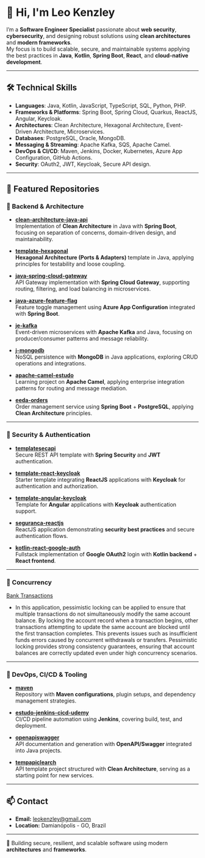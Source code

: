 # 👋 Hi, I'm Leo Kenzley

I’m a **Software Engineer Specialist** passionate about **web security**, **cybersecurity**, and designing robust solutions using **clean architectures** and **modern frameworks**.  
My focus is to build scalable, secure, and maintainable systems applying the best practices in **Java**, **Kotlin**, **Spring Boot**, **React**, and **cloud-native development**.

---

## 🛠️ Technical Skills

- **Languages**: Java, Kotlin, JavaScript, TypeScript, SQL, Python, PHP.  
- **Frameworks & Platforms**: Spring Boot, Spring Cloud, Quarkus, ReactJS, Angular, Keycloak.  
- **Architectures**: Clean Architecture, Hexagonal Architecture, Event-Driven Architecture, Microservices.  
- **Databases**: PostgreSQL, Oracle, MongoDB.  
- **Messaging & Streaming**: Apache Kafka, SQS, Apache Camel.  
- **DevOps & CI/CD**: Maven, Jenkins, Docker, Kubernetes, Azure App Configuration, GitHub Actions.  
- **Security**: OAuth2, JWT, Keycloak, Secure API design.  

---

## 📂 Featured Repositories

### 🔹 Backend & Architecture

- [**clean-architecture-java-api**](https://github.com/leokenzley/clean-architecture-java-api)  
  Implementation of **Clean Architecture** in Java with **Spring Boot**, focusing on separation of concerns, domain-driven design, and maintainability.

- [**template-hexagonal**](https://github.com/leokenzley/template-hexagonal)  
  **Hexagonal Architecture (Ports & Adapters)** template in Java, applying principles for testability and loose coupling.

- [**java-spring-cloud-gateway**](https://github.com/leokenzley/java-spring-cloud-gateway)  
  API Gateway implementation with **Spring Cloud Gateway**, supporting routing, filtering, and load balancing in microservices.

- [**java-azure-feature-flag**](https://github.com/leokenzley/java-azure-feature-flag)  
  Feature toggle management using **Azure App Configuration** integrated with **Spring Boot**.

- [**je-kafka**](https://github.com/leokenzley/je-kafka)  
  Event-driven microservices with **Apache Kafka** and Java, focusing on producer/consumer patterns and message reliability.

- [**j-mongodb**](https://github.com/leokenzley/j-mongodb)  
  NoSQL persistence with **MongoDB** in Java applications, exploring CRUD operations and integrations.

- [**apache-camel-estudo**](https://github.com/leokenzley/apache-camel-estudo)  
  Learning project on **Apache Camel**, applying enterprise integration patterns for routing and message mediation.

- [**eeda-orders**](https://github.com/leokenzley/eeda-orders)  
  Order management service using **Spring Boot** + **PostgreSQL**, applying **Clean Architecture** principles.

---

### 🔹 Security & Authentication

- [**templatesecapi**](https://github.com/leokenzley/templatesecapi)  
  Secure REST API template with **Spring Security** and **JWT** authentication.

- [**template-react-keycloak**](https://github.com/leokenzley/template-react-keycloak)  
  Starter template integrating **ReactJS** applications with **Keycloak** for authentication and authorization.

- [**template-angular-keycloak**](https://github.com/leokenzley/template-angular-keycloak)  
  Template for **Angular** applications with **Keycloak** authentication support.

- [**seguranca-reactjs**](https://github.com/leokenzley/seguranca-reactjs)  
  ReactJS application demonstrating **security best practices** and secure authentication flows.

- [**kotlin-react-google-auth**](https://github.com/leokenzley/kotlin-react-google-auth)  
  Fullstack implementation of **Google OAuth2** login with **Kotlin backend** + **React frontend**.

---

### 🔹 Concurrency
[Bank Transactions](https://github.com/leokenzley/bank-transactions)
- In this application, pessimistic locking can be applied to ensure that multiple transactions do not simultaneously modify the same account balance. By locking the account record when a transaction begins, other transactions attempting to update the same account are blocked until the first transaction completes. This prevents issues such as insufficient funds errors caused by concurrent withdrawals or transfers. Pessimistic locking provides strong consistency guarantees, ensuring that account balances are correctly updated even under high concurrency scenarios.
---

### 🔹 DevOps, CI/CD & Tooling

- [**maven**](https://github.com/leokenzley/maven)  
  Repository with **Maven configurations**, plugin setups, and dependency management strategies.

- [**estudo-jenkins-cicd-udemy**](https://github.com/leokenzley/estudo-jenkins-cicd-udemy)  
  CI/CD pipeline automation using **Jenkins**, covering build, test, and deployment.

- [**openapiswagger**](https://github.com/leokenzley/openapiswagger)  
  API documentation and generation with **OpenAPI/Swagger** integrated into Java projects.

- [**tempapiclearch**](https://github.com/leokenzley/tempapiclearch)  
  API template project structured with **Clean Architecture**, serving as a starting point for new services.

---

## 📫 Contact

- **Email:** leokenzley@gmail.com  
- **Location:** Damianópolis - GO, Brazil  

---
🔐 Building secure, resilient, and scalable software using modern **architectures** and **frameworks**.
